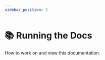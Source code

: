 ```yaml
---
sidebar_position: 5
---
```


# 📚 Running the Docs

How to work on and view this documentation.

<!--
- 💻 Local dev instructions
- 🌐 Deployment steps (Netlify, Vercel, etc.)
-->
